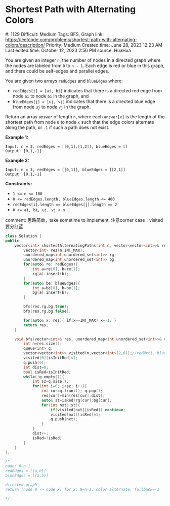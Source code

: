 # Shortest Path with Alternating Colors

#: 1129
Difficult: Medium
Tags: BFS, Graph
link: https://leetcode.com/problems/shortest-path-with-alternating-colors/description/
Priority: Medium
Created time: June 28, 2023 12:23 AM
Last edited time: October 12, 2023 2:56 PM
source: HuaHua

You are given an integer `n`, the number of nodes in a directed graph where the nodes are labeled from `0` to `n - 1`. Each edge is red or blue in this graph, and there could be self-edges and parallel edges.

You are given two arrays `redEdges` and `blueEdges` where:

- `redEdges[i] = [ai, bi]` indicates that there is a directed red edge from node `ai` to node `bi` in the graph, and
- `blueEdges[j] = [uj, vj]` indicates that there is a directed blue edge from node `uj` to node `vj` in the graph.

Return an array `answer` of length `n`, where each `answer[x]` is the length of the shortest path from node `0` to node `x` such that the edge colors alternate along the path, or `-1` if such a path does not exist.

**Example 1:**

```
Input: n = 3, redEdges = [[0,1],[1,2]], blueEdges = []
Output: [0,1,-1]

```

**Example 2:**

```
Input: n = 3, redEdges = [[0,1]], blueEdges = [[2,1]]
Output: [0,1,-1]

```

**Constraints:**

- `1 <= n <= 100`
- `0 <= redEdges.length, blueEdges.length <= 400`
- `redEdges[i].length == blueEdges[j].length == 2`
- `0 <= ai, bi, uj, vj < n`

comment: 思路简单，take sometime to implement, 注意corner case：visited要分红蓝

```cpp
class Solution {
public:
    vector<int> shortestAlternatingPaths(int n, vector<vector<int>>& redEdges, vector<vector<int>>& blueEdges) {
        vector<int> res(n,INT_MAX);
        unordered_map<int,unordered_set<int>> rg;
        unordered_map<int,unordered_set<int>> bg;
        for(auto& re: redEdges){
            int a=re[0], b=re[1];
            rg[a].insert(b);
        }
        for(auto& be: blueEdges){
            int a=be[0], b=be[1];
            bg[a].insert(b);
        }

        bfs(res,rg,bg,true);
        bfs(res,rg,bg,false);

        for(auto& x: res){ if(x==INT_MAX) x=-1; }
        return res;
    }

    void bfs(vector<int>& res, unordered_map<int,unordered_set<int>>& rg, unordered_map<int,unordered_set<int>>& bg, bool isInitRed){
        int n=res.size();
        queue<int> q;
        vector<vector<int>> visited(n,vector<int>(2,0));//redNxt1, blueNxt0, in case of use circle to change r/b req
        visited[0][isInitRed]=1;
        q.push(0);
        int dist=0;
        bool isRed=isInitRed;
        while(!q.empty()){
            int sz=q.size();
            for(int i=0; i<sz; i++){
                int cur=q.front(); q.pop();
                res[cur]=min(res[cur],dist);
                auto& st=isRed?rg[cur]:bg[cur];
                for(int nxt: st){
                    if(visited[nxt][isRed]) continue;
                    visited[nxt][isRed]=1;
                    q.push(nxt);
                }
            }
            dist++;
            isRed=!isRed;
        }
    }
};

/*
node: 0~n-1
redEdges = [{a,b}]
blueEdges = [{a,b}]

directed graph
return [node 0 -> node x] for x: 0~n-1, color alternate, fallback=-1

*/
```